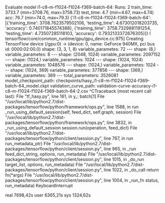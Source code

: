 Evaluate model
i1-c8-m-f1024-f1024-f369-batch-64:
    Runs:    2
    train_time:    3733.7 (min=3708.76, max=3758.73)
    test_time:    4.7 (min=4.67, max=4.74)
    acc:        76.7 (min=74.0, max=79.3)
{'i1-c8-m-f1024-f1024-f369-batch-64': [{'training_time': 3708.7623579502106, 'testing_time': 4.673012018203735, 'accuracy': 0.740171845574388}, {'training_time': 3758.7329881191254, 'testing_time': 4.73507285118103, 'accuracy': 0.7932133372676305}]}
I tensorflow/core/common_runtime/gpu/gpu_device.cc:975] Creating TensorFlow device (/gpu:0) -> (device: 0, name: GeForce 940MX, pci bus id: 0000:02:00.0)
    shape: (3, 3, 1, 8)
    variable_parametes: 72
    ---
    shape: (8,)
    variable_parametes: 8
    ---
    shape: (2048, 1024)
    variable_parametes: 2097152
    ---
    shape: (1024,)
    variable_parametes: 1024
    ---
    shape: (1024, 1024)
    variable_parametes: 1048576
    ---
    shape: (1024,)
    variable_parametes: 1024
    ---
    shape: (1024, 369)
    variable_parametes: 377856
    ---
    shape: (369,)
    variable_parametes: 369
    ---
total_parameters: 3526081
model_checkpoint_path: checkpoints/hasy_i1-c8-m-f1024-f1024-f369-batch-64_model.ckpt
validation_curve_path: validation-curve-accuracy-i1-c8-m-f1024-f1024-f369-batch-64-2.csv
^CTraceback (most recent call last):
  File "tf_hasy.py", line 161, in <module>
    y_: batch[1]
  File "/usr/local/lib/python2.7/dist-packages/tensorflow/python/framework/ops.py", line 1588, in run
    _run_using_default_session(self, feed_dict, self.graph, session)
  File "/usr/local/lib/python2.7/dist-packages/tensorflow/python/framework/ops.py", line 3832, in _run_using_default_session
    session.run(operation, feed_dict)
  File "/usr/local/lib/python2.7/dist-packages/tensorflow/python/client/session.py", line 767, in run
    run_metadata_ptr)
  File "/usr/local/lib/python2.7/dist-packages/tensorflow/python/client/session.py", line 965, in _run
    feed_dict_string, options, run_metadata)
  File "/usr/local/lib/python2.7/dist-packages/tensorflow/python/client/session.py", line 1015, in _do_run
    target_list, options, run_metadata)
  File "/usr/local/lib/python2.7/dist-packages/tensorflow/python/client/session.py", line 1022, in _do_call
    return fn(*args)
  File "/usr/local/lib/python2.7/dist-packages/tensorflow/python/client/session.py", line 1004, in _run_fn
    status, run_metadata)
KeyboardInterrupt

real    7698,42s
user    6365,21s
sys    1324,62s
